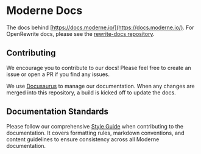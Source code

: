 # Moderne Docs

The docs behind [https://docs.moderne.io/](https://docs.moderne.io/). For OpenRewrite docs, please see the [rewrite-docs repository](https://github.com/openrewrite/rewrite-docs).

## Contributing

We encourage you to contribute to our docs! Please feel free to create an issue or open a PR if you find any issues.

We use [Docusaurus](https://docusaurus.io/) to manage our documentation. When any changes are merged into this repository, a build is kicked off to update the docs.

## Documentation Standards

Please follow our comprehensive [Style Guide](./STYLE_GUIDE.md) when contributing to the documentation. It covers formatting rules, markdown conventions, and content guidelines to ensure consistency across all Moderne documentation.
 